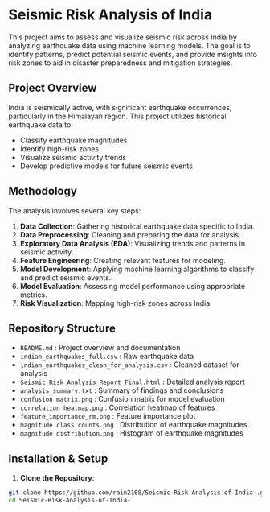# Seismic Risk Analysis of India

This project aims to assess and visualize seismic risk across India by analyzing earthquake data using machine learning models. The goal is to identify patterns, predict potential seismic events, and provide insights into risk zones to aid in disaster preparedness and mitigation strategies.

## Project Overview

India is seismically active, with significant earthquake occurrences, particularly in the Himalayan region. This project utilizes historical earthquake data to:

- Classify earthquake magnitudes
- Identify high-risk zones
- Visualize seismic activity trends
- Develop predictive models for future seismic events

## Methodology

The analysis involves several key steps:

1. **Data Collection**: Gathering historical earthquake data specific to India.
2. **Data Preprocessing**: Cleaning and preparing the data for analysis.
3. **Exploratory Data Analysis (EDA)**: Visualizing trends and patterns in seismic activity.
4. **Feature Engineering**: Creating relevant features for modeling.
5. **Model Development**: Applying machine learning algorithms to classify and predict seismic events.
6. **Model Evaluation**: Assessing model performance using appropriate metrics.
7. **Risk Visualization**: Mapping high-risk zones across India.

## Repository Structure

- `README.md` : Project overview and documentation  
- `indian_earthquakes_full.csv` : Raw earthquake data  
- `indian_earthquakes_clean_for_analysis.csv` : Cleaned dataset for analysis  
- `Seismic_Risk_Analysis_Report_Final.html` : Detailed analysis report  
- `analysis_summary.txt` : Summary of findings and conclusions  
- `confusion matrix.png` : Confusion matrix for model evaluation  
- `correlation heatmap.png` : Correlation heatmap of features  
- `feature_importance_rm.png` : Feature importance plot  
- `magnitude class counts.png` : Distribution of earthquake magnitudes  
- `magnitude distribution.png` : Histogram of earthquake magnitudes  

## Installation & Setup

1. **Clone the Repository**:

```bash
git clone https://github.com/rain2108/Seismic-Risk-Analysis-of-India-.git
cd Seismic-Risk-Analysis-of-India-
